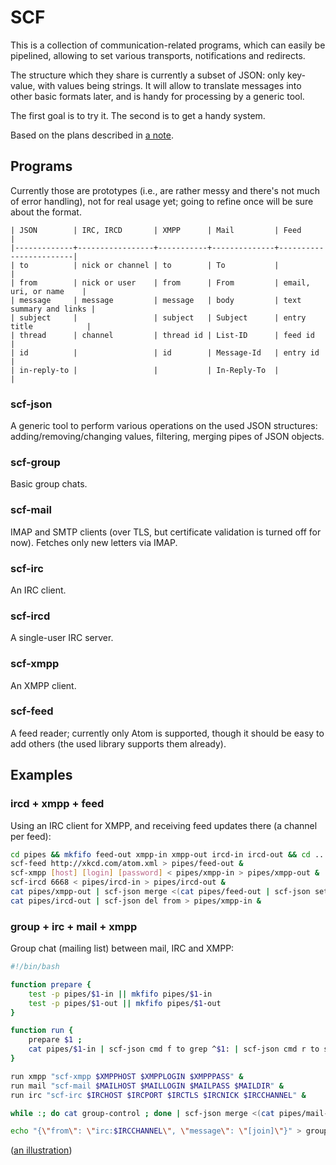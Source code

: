 # SCF #

This is a collection of communication-related programs, which can
easily be pipelined, allowing to set various transports, notifications
and redirects.

The structure which they share is currently a subset of JSON: only
key-value, with values being strings. It will allow to translate
messages into other basic formats later, and is handy for processing
by a generic tool.

The first goal is to try it. The second is to get a handy system.

Based on the plans described in
[a note](http://defanor.uberspace.net/notes/pipes-and-communication.html).


## Programs ##

Currently those are prototypes (i.e., are rather messy and there's not
much of error handling), not for real usage yet; going to refine once
will be sure about the format.

```
| JSON        | IRC, IRCD       | XMPP      | Mail         | Feed                   |
|-------------+-----------------+-----------+--------------+------------------------|
| to          | nick or channel | to        | To           |                        |
| from        | nick or user    | from      | From         | email, uri, or name    |
| message     | message         | message   | body         | text summary and links |
| subject     |                 | subject   | Subject      | entry title            |
| thread      | channel         | thread id | List-ID      | feed id                |
| id          |                 | id        | Message-Id   | entry id               |
| in-reply-to |                 |           | In-Reply-To  |                        |

```

### scf-json ###

A generic tool to perform various operations on the used JSON
structures: adding/removing/changing values, filtering, merging pipes
of JSON objects.

### scf-group ###

Basic group chats.

### scf-mail ###

IMAP and SMTP clients (over TLS, but certificate validation is turned
off for now). Fetches only new letters via IMAP.

### scf-irc ###

An IRC client.

### scf-ircd ###

A single-user IRC server.

### scf-xmpp ###

An XMPP client.

### scf-feed ###

A feed reader; currently only Atom is supported, though it should be
easy to add others (the used library supports them already).


## Examples ##


### ircd + xmpp + feed ###

Using an IRC client for XMPP, and receiving feed updates there (a
channel per feed):

```bash
cd pipes && mkfifo feed-out xmpp-in xmpp-out ircd-in ircd-out && cd ..
scf-feed http://xkcd.com/atom.xml > pipes/feed-out &
scf-xmpp [host] [login] [password] < pipes/xmpp-in > pipes/xmpp-out &
scf-ircd 6668 < pipes/ircd-in > pipes/ircd-out &
cat pipes/xmpp-out | scf-json merge <(cat pipes/feed-out | scf-json set from 'feeds!f@ee.ds' | scf-json fuse subject ": ") > pipes/ircd-in &
cat pipes/ircd-out | scf-json del from > pipes/xmpp-in &
```


### group + irc + mail + xmpp ###

Group chat (mailing list) between mail, IRC and XMPP:

```bash
#!/bin/bash

function prepare {
    test -p pipes/$1-in || mkfifo pipes/$1-in
    test -p pipes/$1-out || mkfifo pipes/$1-out
}

function run {
    prepare $1 ;
    cat pipes/$1-in | scf-json cmd f to grep ^$1: | scf-json cmd r to sed s/^$1:// | $2 | scf-json cmd r from sed s/^/$1:/ > pipes/$1-out
}

run xmpp "scf-xmpp $XMPPHOST $XMPPLOGIN $XMPPPASS" &
run mail "scf-mail $MAILHOST $MAILLOGIN $MAILPASS $MAILDIR" &
run irc "scf-irc $IRCHOST $IRCPORT $IRCTLS $IRCNICK $IRCCHANNEL" &

while :; do cat group-control ; done | scf-json merge <(cat pipes/mail-out) <(cat pipes/xmpp-out) <(cat pipes/irc-out) | scf-group | scf-json fuse from '<' '> ' | tee pipes/xmpp-in pipes/mail-in pipes/irc-in > group-log &

echo "{\"from\": \"irc:$IRCCHANNEL\", \"message\": \"[join]\"}" > group-control
```
([an illustration](http://paste.uberspace.net/mail-xmpp-irc.png))
